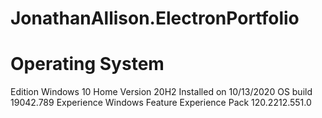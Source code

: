 # JonathanAllison.ElectronPortfolio

# Operating System
Edition	Windows 10 Home
Version	20H2
Installed on	‎10/‎13/‎2020
OS build	19042.789
Experience	Windows Feature Experience Pack 120.2212.551.0
